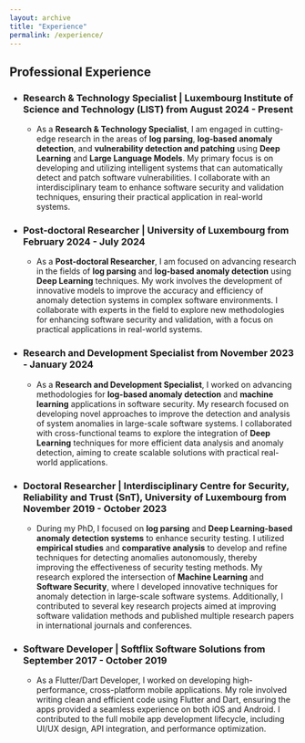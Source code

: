 ```yaml
---
layout: archive
title: "Experience"
permalink: /experience/
---
```


## Professional Experience

- ### Research & Technology Specialist | Luxembourg Institute of Science and Technology (LIST) from **August 2024 - Present**  

    - As a **Research & Technology Specialist**, I am engaged in cutting-edge research in the areas of **log parsing**, **log-based anomaly detection**, and **vulnerability detection and patching** using **Deep Learning** and **Large Language Models**. My primary focus is on developing and utilizing intelligent systems that can automatically detect and patch software vulnerabilities. I collaborate with an interdisciplinary team to enhance software security and validation techniques, ensuring their practical application in real-world systems.

- ### Post-doctoral Researcher | University of Luxembourg from **February 2024 - July 2024**

    - As a **Post-doctoral Researcher**, I am focused on advancing research in the fields of **log parsing** and **log-based anomaly detection** using **Deep Learning** techniques. My work involves the development of innovative models to improve the accuracy and efficiency of anomaly detection systems in complex software environments. I collaborate with experts in the field to explore new methodologies for enhancing software security and validation, with a focus on practical applications in real-world systems.


- ### Research and Development Specialist from **November 2023 - January 2024**

    - As a **Research and Development Specialist**, I worked on advancing methodologies for **log-based anomaly detection** and **machine learning** applications in software security. My research focused on developing novel approaches to improve the detection and analysis of system anomalies in large-scale software systems. I collaborated with cross-functional teams to explore the integration of **Deep Learning** techniques for more efficient data analysis and anomaly detection, aiming to create scalable solutions with practical real-world applications.


- ### Doctoral Researcher | Interdisciplinary Centre for Security, Reliability and Trust (SnT), University of Luxembourg from **November 2019 - October 2023**  

    - During my PhD, I focused on **log parsing** and **Deep Learning-based anomaly detection systems** to enhance security testing. I utilized **empirical studies** and **comparative analysis** to develop and refine techniques for detecting anomalies autonomously, thereby improving the effectiveness of security testing methods. My research explored the intersection of **Machine Learning** and **Software Security**, where I developed innovative techniques for anomaly detection in large-scale software systems. Additionally, I contributed to several key research projects aimed at improving software validation methods and published multiple research papers in international journals and conferences.


- ### Software Developer | Softflix Software Solutions from **September 2017 - October 2019**  

    - As a Flutter/Dart Developer, I worked on developing high-performance, cross-platform mobile applications. My role involved writing clean and efficient code using Flutter and Dart, ensuring the apps provided a seamless experience on both iOS and Android. I contributed to the full mobile app development lifecycle, including UI/UX design, API integration, and performance optimization.
